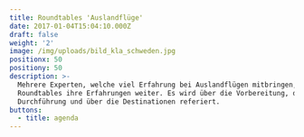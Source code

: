 ```yaml
---
title: Roundtables 'Auslandflüge'
date: 2017-01-04T15:04:10.000Z
draft: false
weight: '2'
image: /img/uploads/bild_kla_schweden.jpg
positionx: 50
positiony: 50
description: >-
  Mehrere Experten, welche viel Erfahrung bei Auslandflügen mitbringen, geben an
  Roundtables ihre Erfahrungen weiter. Es wird über die Vorbereitung, die
  Durchführung und über die Destinationen referiert.
buttons:
  - title: agenda
---
```



